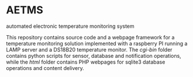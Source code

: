 # AETMS
automated electronic temperature monitoring system

This repository contains source code and a webpage framework for a temperature monitoring solution implemented with a raspberry PI running a LAMP server and a DS18B20 temperature monitor. The *cgi-bin* folder contains python scripts for sensor, database and notification operations, while the *html* folder contains PHP webpages for sqlite3 database operations and content delivery.

